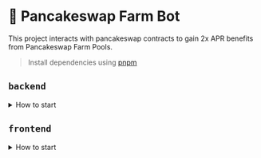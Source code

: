 # 🥞 Pancakeswap Farm Bot

This project interacts with pancakeswap contracts to gain 2x APR benefits from Pancakeswap Farm Pools.

> Install dependencies using [pnpm](https://pnpm.io)

## `backend`
<details>
<summary>
How to start
</summary>

Unzip packages.zip to ./packages
```sh
cd ./backend
tar -xf packages.zip
```

pnpm install
```sh
pnpm i
```

copy env file and set correct values on .env
```sh
copy .env.example .env
```

start the backend server
```sh
nodemon
```

</details>

## `frontend`
<details>
<summary>
How to start
</summary>

npm install
```sh
cd ./client
npm i
```

copy env file
```sh
copy .env.example .env
```

start the client
```sh
npm start
```